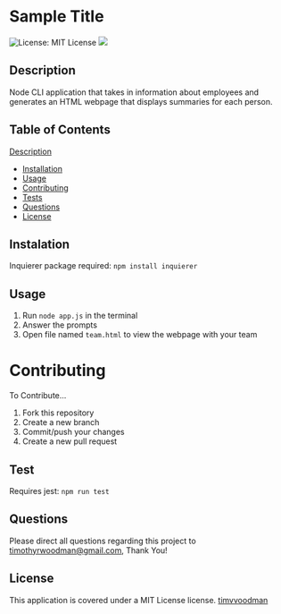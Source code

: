# Sample Title

![License: MIT License](https://img.shields.io/github/license/timvvoodman/Template-Engine---Employee-Summary) ![](https://img.shields.io/github/languages/code-size/timvvoodman/Template-Engine---Employee-Summary?label=Repo%20Size)

## Description

Node CLI application that takes in information about employees and generates an HTML webpage that displays summaries for each person.

## Table of Contents

[Description](#Description)

- [Installation](#Installation)
- [Usage](#Usage)
- [Contributing](#Contributing)
- [Tests](#Tests)
- [Questions](#Questions)
- [License](#License)

## Instalation

Inquierer package required: `npm install inquierer`

## Usage

1. Run `node app.js` in the terminal
2. Answer the prompts
3. Open file named `team.html` to view the webpage with your team

# Contributing

To Contribute...

1. Fork this repository
2. Create a new branch
3. Commit/push your changes
4. Create a new pull request

## Test

Requires jest: `npm run test`

## Questions

Please direct all questions regarding this project to timothyrwoodman@gmail.com, Thank You!

## License

This application is covered under a MIT License license.
[timvvoodman](https://github.com/undefined)
